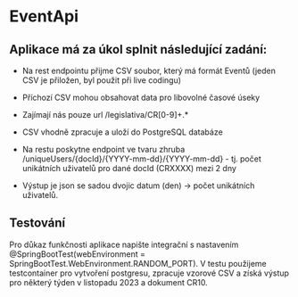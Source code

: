 <h1>EventApi</h1>

<h2>Aplikace má za úkol splnit následující zadání:</h2>

- Na rest endpointu přijme CSV soubor, který má formát Eventů (jeden CSV je přiložen, byl použit při live codingu)
- Příchozí CSV mohou obsahovat data pro libovolné časové úseky
- Zajímají nás pouze url /legislativa/CR[0-9]+.*
- CSV vhodně zpracuje a uloží do PostgreSQL databáze
- Na restu poskytne endpoint ve tvaru zhruba /uniqueUsers/{docId}/{YYYY-mm-dd}/{YYYY-mm-dd} - tj. počet unikátních uživatelů pro dané docId (CRXXXX) mezi 2 dny
 

- Výstup je json se sadou dvojic datum (den) -> počet unikátních uživatelů.

<h2>Testování</h2>

Pro důkaz funkčnosti aplikace napište integrační s nastavením @SpringBootTest(webEnvironment = SpringBootTest.WebEnvironment.RANDOM_PORT).
V testu použijeme testcontainer pro vytvoření postgresu, zpracuje vzorové CSV a získá výstup pro některý týden v listopadu 2023 a dokument CR10.
